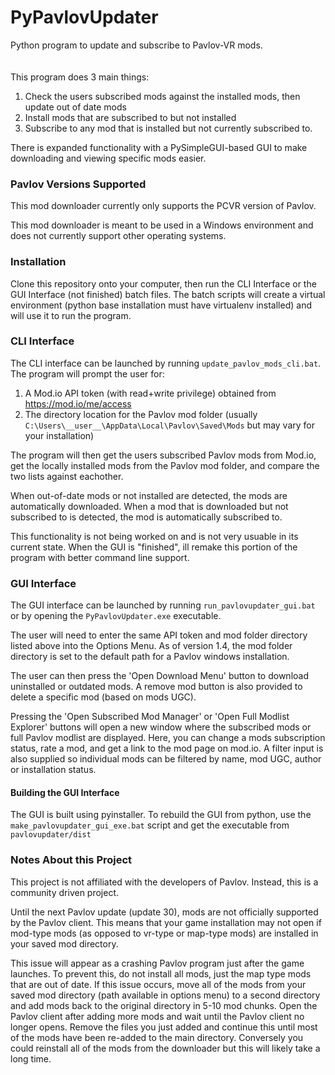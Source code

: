 # PyPavlovUpdater
Python program to update and subscribe to Pavlov-VR mods. 
<br><br><br>
This program does 3 main things:
1) Check the users subscribed mods against the installed mods, then update out of date mods
2) Install mods that are subscribed to but not installed
3) Subscribe to any mod that is installed but not currently subscribed to.

There is expanded functionality with a PySimpleGUI-based GUI to make downloading and viewing specific mods easier.

### Pavlov Versions Supported
This mod downloader currently only supports the PCVR version of Pavlov.

This mod downloader is meant to be used in a Windows environment and does not currently support other operating systems.

### Installation
Clone this repository onto your computer, then run the CLI Interface or the GUI Interface (not finished) batch files. The batch scripts will create a virtual environment (python base installation must have virtualenv installed) and will use it to run the program. 

### CLI Interface
The CLI interface can be launched by running `update_pavlov_mods_cli.bat`. The program will prompt the user for:
1) A Mod.io API token (with read+write privilege) obtained from https://mod.io/me/access
2) The directory location for the Pavlov mod folder (usually `C:\Users\__user__\AppData\Local\Pavlov\Saved\Mods` but may vary for your installation)

The program will then get the users subscribed Pavlov mods from Mod.io, get the locally installed mods from the Pavlov mod folder, and compare the two lists against eachother. 

When out-of-date mods or not installed are detected, the mods are automatically downloaded. When a mod that is downloaded but not subscribed to is detected, the mod is automatically subscribed to. 

This functionality is not being worked on and is not very usuable in its current state. When the GUI is "finished", ill remake this portion of the program with better command line support. 

### GUI Interface
The GUI interface can be launched by running `run_pavlovupdater_gui.bat` or by opening the `PyPavlovUpdater.exe` executable. 

The user will need to enter the same API token and mod folder directory listed above into the Options Menu. As of version 1.4, the mod folder directory is set to the default path for a Pavlov windows installation.

The user can then press the 'Open Download Menu' button to download uninstalled or outdated mods. A remove mod button is also provided to delete a specific mod (based on mods UGC).

Pressing the 'Open Subscribed Mod Manager' or 'Open Full Modlist Explorer' buttons will open a new window where the subscribed mods or full Pavlov modlist are displayed. Here, you can change a mods subscription status, rate a mod, and get a link to the mod page on mod.io. A filter input is also supplied so individual mods can be filtered by name, mod UGC, author or installation status.

#### Building the GUI Interface
The GUI is built using pyinstaller. To rebuild the GUI from python, use the `make_pavlovupdater_gui_exe.bat` script and get the executable from `pavlovupdater/dist`

### Notes About this Project
This project is not affiliated with the developers of Pavlov. Instead, this is a community driven project.

Until the next Pavlov update (update 30), mods are not officially supported by the Pavlov client. This means that your game installation may not open if mod-type mods (as opposed to vr-type or map-type mods) are installed in your saved mod directory. 

This issue will appear as a crashing Pavlov program just after the game launches. To prevent this, do not install all mods, just the map type mods that are out of date. If this issue occurs, move all of the mods from your saved mod directory (path available in options menu) to a second directory and add mods back to the original directory in 5-10 mod chunks. Open the Pavlov client after adding more mods and wait until the Pavlov client no longer opens. Remove the files you just added and continue this until most of the mods have been re-added to the main directory. Conversely you could reinstall all of the mods from the downloader but this will likely take a long time.